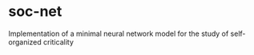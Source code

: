 # soc-net
Implementation of a minimal neural network model for the study of self-organized criticality
